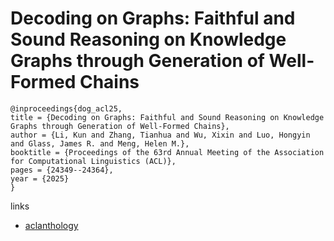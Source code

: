 # Decoding on Graphs: Faithful and Sound Reasoning on Knowledge Graphs through Generation of Well-Formed Chains

```
@inproceedings{dog_acl25,
title = {Decoding on Graphs: Faithful and Sound Reasoning on Knowledge Graphs through Generation of Well-Formed Chains},
author = {Li, Kun and Zhang, Tianhua and Wu, Xixin and Luo, Hongyin and Glass, James R. and Meng, Helen M.},
booktitle = {Proceedings of the 63rd Annual Meeting of the Association for Computational Linguistics (ACL)},
pages = {24349--24364},
year = {2025}
}
```

links
- [aclanthology](https://aclanthology.org/2025.acl-long.1186/)
